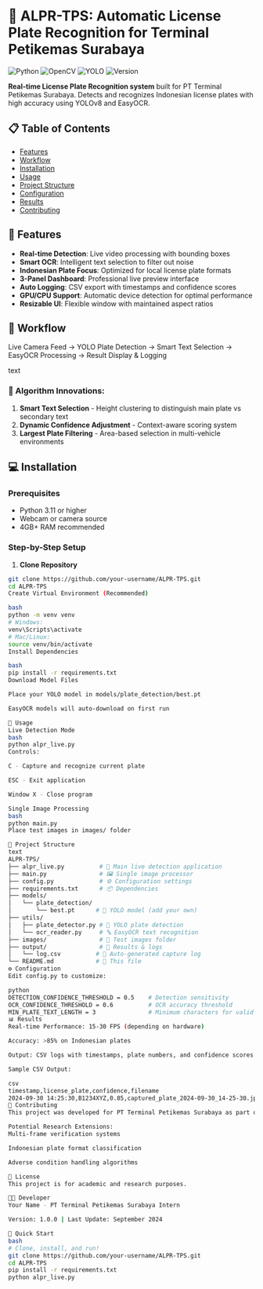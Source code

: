 # 🚀 ALPR-TPS: Automatic License Plate Recognition for Terminal Petikemas Surabaya

![Python](https://img.shields.io/badge/Python-3.11+-blue.svg)
![OpenCV](https://img.shields.io/badge/OpenCV-4.10-orange.svg)
![YOLO](https://img.shields.io/badge/YOLOv8-ULTRAlytics-green.svg)
![Version](https://img.shields.io/badge/Version-1.0.0-brightgreen.svg)

**Real-time License Plate Recognition system** built for PT Terminal Petikemas Surabaya. Detects and recognizes Indonesian license plates with high accuracy using YOLOv8 and EasyOCR.

## 📋 Table of Contents
- [Features](#-features)
- [Workflow](#-workflow)
- [Installation](#-installation)
- [Usage](#-usage)
- [Project Structure](#-project-structure)
- [Configuration](#-configuration)
- [Results](#-results)
- [Contributing](#-contributing)

## 🎯 Features

- **Real-time Detection**: Live video processing with bounding boxes
- **Smart OCR**: Intelligent text selection to filter out noise
- **Indonesian Plate Focus**: Optimized for local license plate formats
- **3-Panel Dashboard**: Professional live preview interface
- **Auto Logging**: CSV export with timestamps and confidence scores
- **GPU/CPU Support**: Automatic device detection for optimal performance
- **Resizable UI**: Flexible window with maintained aspect ratios

## 🔄 Workflow
Live Camera Feed → YOLO Plate Detection → Smart Text Selection →
EasyOCR Processing → Result Display & Logging

text

### 🧠 Algorithm Innovations:
1. **Smart Text Selection** - Height clustering to distinguish main plate vs secondary text
2. **Dynamic Confidence Adjustment** - Context-aware scoring system
3. **Largest Plate Filtering** - Area-based selection in multi-vehicle environments

## 💻 Installation

### Prerequisites
- Python 3.11 or higher
- Webcam or camera source
- 4GB+ RAM recommended

### Step-by-Step Setup

1. **Clone Repository**
```bash
git clone https://github.com/your-username/ALPR-TPS.git
cd ALPR-TPS
Create Virtual Environment (Recommended)

bash
python -m venv venv
# Windows:
venv\Scripts\activate
# Mac/Linux:
source venv/bin/activate
Install Dependencies

bash
pip install -r requirements.txt
Download Model Files

Place your YOLO model in models/plate_detection/best.pt

EasyOCR models will auto-download on first run

🚀 Usage
Live Detection Mode
bash
python alpr_live.py
Controls:

C - Capture and recognize current plate

ESC - Exit application

Window X - Close program

Single Image Processing
bash
python main.py
Place test images in images/ folder

📁 Project Structure
text
ALPR-TPS/
├── alpr_live.py          # 🎥 Main live detection application
├── main.py               # 🖼️ Single image processor
├── config.py             # ⚙️ Configuration settings
├── requirements.txt      # 📦 Dependencies
├── models/
│   └── plate_detection/
│       └── best.pt      # 🔧 YOLO model (add your own)
├── utils/
│   ├── plate_detector.py # 🎯 YOLO plate detection
│   └── ocr_reader.py     # 🔤 EasyOCR text recognition
├── images/               # 📸 Test images folder
├── output/               # 💾 Results & logs
│   └── log.csv          # 📝 Auto-generated capture log
└── README.md            # 📖 This file
⚙️ Configuration
Edit config.py to customize:

python
DETECTION_CONFIDENCE_THRESHOLD = 0.5    # Detection sensitivity
OCR_CONFIDENCE_THRESHOLD = 0.6          # OCR accuracy threshold
MIN_PLATE_TEXT_LENGTH = 3               # Minimum characters for valid plate
📊 Results
Real-time Performance: 15-30 FPS (depending on hardware)

Accuracy: >85% on Indonesian plates

Output: CSV logs with timestamps, plate numbers, and confidence scores

Sample CSV Output:

csv
timestamp,license_plate,confidence,filename
2024-09-30 14:25:30,B1234XYZ,0.85,captured_plate_2024-09-30_14-25-30.jpg
🤝 Contributing
This project was developed for PT Terminal Petikemas Surabaya as part of internship and academic research.

Potential Research Extensions:
Multi-frame verification systems

Indonesian plate format classification

Adverse condition handling algorithms

📄 License
This project is for academic and research purposes.

👨‍💻 Developer
Your Name - PT Terminal Petikemas Surabaya Intern

Version: 1.0.0 | Last Update: September 2024

🎯 Quick Start
bash
# Clone, install, and run!
git clone https://github.com/your-username/ALPR-TPS.git
cd ALPR-TPS
pip install -r requirements.txt
python alpr_live.py
